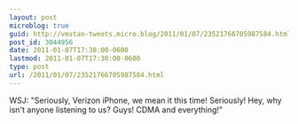 ```yaml
---
layout: post
microblog: true
guid: http://vmstan-tweets.micro.blog/2011/01/07/23521766705987584.html
post_id: 3044956
date: 2011-01-07T17:30:00-0600
lastmod: 2011-01-07T17:30:00-0600
type: post
url: /2011/01/07/23521766705987584.html
---
```

WSJ: "Seriously, Verizon iPhone, we mean it this time! Seriously! Hey, why isn't anyone listening to us? Guys! CDMA and everything!"
